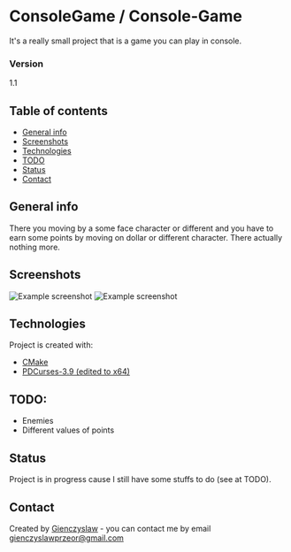 # ConsoleGame / Console-Game 
It's a really small project that is a game you can play in console.

### Version
1.1

## Table of contents
* [General info](#general-info)
* [Screenshots](#screenshots)
* [Technologies](#technologies)
* [TODO](#todo)
* [Status](#status)
* [Contact](#contact)

## General info
There you moving by a some face character or different and you have to earn some points by moving on dollar or different character. There actually nothing more.

## Screenshots
![Example screenshot](https://a.fsdn.com/con/app/proj/console-game/screenshots/0.png/245/183/1)
![Example screenshot](https://a.fsdn.com/con/app/proj/console-game/screenshots/1.png/245/183/1)

## Technologies
Project is created with:
* [CMake](https://cmake.org/)
* [PDCurses-3.9 (edited to x64)](https://github.com/wmcbrine/PDCurses)
	
## TODO:
* Enemies
* Different values of points

## Status
Project is in progress cause I still have some stuffs to do (see at TODO).

## Contact
Created by [Gienczyslaw](https://github.com/Gienczyslaw) - you can contact me by email gienczyslawprzeor@gmail.com